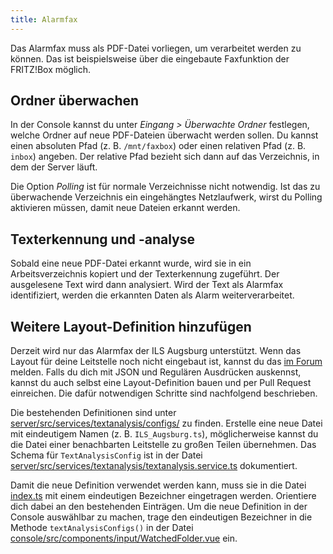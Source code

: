 ```yaml
---
title: Alarmfax
---
```


Das Alarmfax muss als PDF-Datei vorliegen, um verarbeitet werden zu können.
Das ist beispielsweise über die eingebaute Faxfunktion der FRITZ!Box möglich.

## Ordner überwachen
In der Console kannst du unter _Eingang > Überwachte Ordner_ festlegen, welche Ordner auf neue PDF-Dateien überwacht werden sollen.
Du kannst einen absoluten Pfad (z. B. `/mnt/faxbox`) oder einen relativen Pfad (z. B. `inbox`) angeben.
Der relative Pfad bezieht sich dann auf das Verzeichnis, in dem der Server läuft.

Die Option _Polling_ ist für normale Verzeichnisse nicht notwendig.
Ist das zu überwachende Verzeichnis ein eingehängtes Netzlaufwerk, wirst du Polling aktivieren müssen, damit neue Dateien erkannt werden.

## Texterkennung und -analyse
Sobald eine neue PDF-Datei erkannt wurde, wird sie in ein Arbeitsverzeichnis kopiert und der Texterkennung zugeführt.
Der ausgelesene Text wird dann analysiert.
Wird der Text als Alarmfax identifiziert, werden die erkannten Daten als Alarm weiterverarbeitet.

## Weitere Layout-Definition hinzufügen
Derzeit wird nur das Alarmfax der ILS Augsburg unterstützt.
Wenn das Layout für deine Leitstelle noch nicht eingebaut ist, kannst du das [im Forum](https://community.alarmdisplay.org/c/funktionalitaet/alarmzentrale/9) melden.
Falls du dich mit JSON und Regulären Ausdrücken auskennst, kannst du auch selbst eine Layout-Definition bauen und per Pull Request einreichen.
Die dafür notwendigen Schritte sind nachfolgend beschrieben.

Die bestehenden Definitionen sind unter [server/src/services/textanalysis/configs/](https://github.com/alarmdisplay/hub/tree/develop/server/src/services/textanalysis/configs) zu finden.
Erstelle eine neue Datei mit eindeutigem Namen (z.&nbsp;B. `ILS_Augsburg.ts`), möglicherweise kannst du die Datei einer benachbarten Leitstelle zu großen Teilen übernehmen.
Das Schema für `TextAnalysisConfig` ist in der Datei [server/src/services/textanalysis/textanalysis.service.ts](https://github.com/alarmdisplay/hub/blob/develop/server/src/services/textanalysis/textanalysis.service.ts) dokumentiert.

Damit die neue Definition verwendet werden kann, muss sie in die Datei [index.ts](https://github.com/alarmdisplay/hub/blob/develop/server/src/services/textanalysis/configs/index.ts) mit einem eindeutigen Bezeichner eingetragen werden.
Orientiere dich dabei an den bestehenden Einträgen.
Um die neue Definition in der Console auswählbar zu machen, trage den eindeutigen Bezeichner in die Methode `textAnalysisConfigs()` in der Datei [console/src/components/input/WatchedFolder.vue](https://github.com/alarmdisplay/hub/blob/develop/console/src/components/input/WatchedFolder.vue) ein.